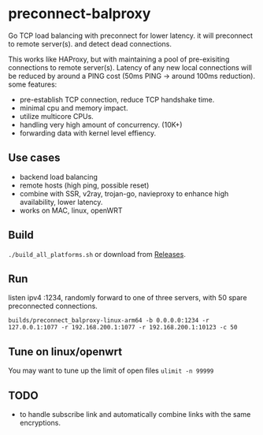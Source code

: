 # preconnect-balproxy
Go TCP load balancing with preconnect for lower latency. it will preconnect to remote server(s). and detect dead connections.

This works like HAProxy, but with maintaining a pool of pre-exisiting connections to remote server(s). Latency of any new local connections will be reduced by around a PING cost (50ms PING -> around 100ms reduction). some features:

* pre-establish TCP connection, reduce TCP handshake time.
* minimal cpu and memory impact.
* utilize multicore CPUs.
* handling very high amount of concurrency. (10K+)
* forwarding data with kernel level effiency.

## Use cases
* backend load balancing
* remote hosts (high ping, possible reset)
* combine with SSR, v2ray, trojan-go, navieproxy to enhance high availability, lower latency. 
* works on MAC, linux, openWRT

## Build
```./build_all_platforms.sh``` 
or download from [Releases](https://github.com/c2h2/preconnect-balproxy/releases).

## Run
listen ipv4 :1234, randomly forward to one of three servers, with 50 spare preconnected connections.

```builds/preconnect_balproxy-linux-arm64 -b 0.0.0.0:1234 -r 127.0.0.1:1077 -r 192.168.200.1:1077 -r 192.168.200.1:10123 -c 50```

## Tune on linux/openwrt
You may want to tune up the limit of open files
```ulimit -n 99999``` 

## TODO
* to handle subscribe link and automatically combine links with the same encryptions.
